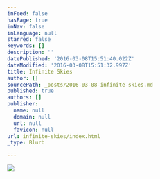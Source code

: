 ```yaml
---
inFeed: false
hasPage: true
inNav: false
inLanguage: null
starred: false
keywords: []
description: ''
datePublished: '2016-03-08T15:51:40.022Z'
dateModified: '2016-03-08T15:51:32.997Z'
title: Infinite Skies
author: []
sourcePath: _posts/2016-03-08-infinite-skies.md
published: true
authors: []
publisher:
  name: null
  domain: null
  url: null
  favicon: null
url: infinite-skies/index.html
_type: Blurb

---
```

![](https://the-grid-user-content.s3-us-west-2.amazonaws.com/3c626e95-0959-47c8-8a12-cd616e57761a.jpg)